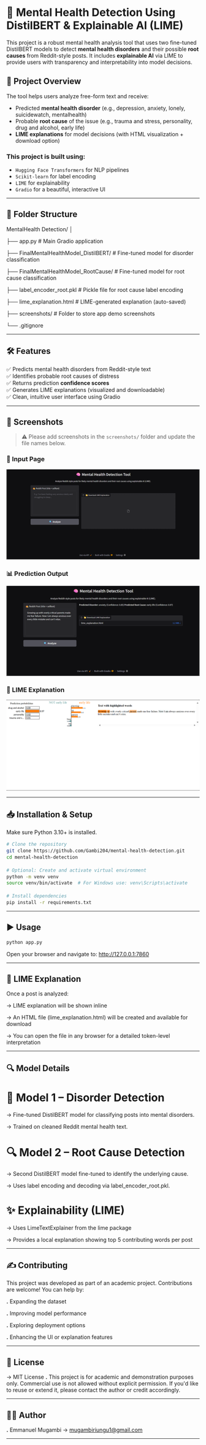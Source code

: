 # 🧠 Mental Health Detection Using DistilBERT & Explainable AI (LIME)

This project is a robust mental health analysis tool that uses two fine-tuned DistilBERT models to detect **mental health disorders** and their possible **root causes** from Reddit-style posts. It includes **explainable AI** via LIME to provide users with transparency and interpretability into model decisions.

## 📌 Project Overview

The tool helps users analyze free-form text and receive:
- Predicted **mental health disorder** (e.g., depression, anxiety, lonely, suicidewatch, mentalhealth)
- Probable **root cause** of the issue (e.g., trauma and stress, personality, drug and alcohol, early life)
- **LIME explanations** for model decisions (with HTML visualization + download option)

### This project is built using:
- `Hugging Face Transformers` for NLP pipelines
- `Scikit-learn` for label encoding
- `LIME` for explainability
- `Gradio` for a beautiful, interactive UI

---

## 📂 Folder Structure
MentalHealth Detection/
│

├── app.py # Main Gradio application

├── FinalMentalHealthModel_DistilBERT/ # Fine-tuned model for disorder classification

├── FinalMentalHealthModel_RootCause/ # Fine-tuned model for root cause classification

├── label_encoder_root.pkl # Pickle file for root cause label encoding

├── lime_explanation.html # LIME-generated explanation (auto-saved)

├── screenshots/ # Folder to store app demo screenshots

└── .gitignore

---

## 🛠️ Features

✅ Predicts mental health disorders from Reddit-style text  
✅ Identifies probable root causes of distress  
✅ Returns prediction **confidence scores**  
✅ Generates LIME explanations (visualized and downloadable)  
✅ Clean, intuitive user interface using Gradio    

---

## 📸 Screenshots

> ⚠️ Please add screenshots in the `screenshots/` folder and update the file names below.

### 🧪 Input Page  
![Input Page](./screenshots/input_page.png)

### 📊 Prediction Output  
![Prediction Output](./screenshots/prediction_output.png)

### 🧠 LIME Explanation  
![LIME Explanation](./screenshots/lime_explanation.png)

---

## 📥 Installation & Setup

Make sure Python 3.10+ is installed.

```bash
# Clone the repository
git clone https://github.com/Gambi204/mental-health-detection.git
cd mental-health-detection

# Optional: Create and activate virtual environment
python -m venv venv
source venv/bin/activate  # For Windows use: venv\Scripts\activate

# Install dependencies
pip install -r requirements.txt
```
---

## ▶️ Usage

```bash
python app.py
```
Open your browser and navigate to:
http://127.0.0.1:7860

---

## 📁 LIME Explanation
Once a post is analyzed:

-> LIME explanation will be shown inline

-> An HTML file (lime_explanation.html) will be created and available for download

-> You can open the file in any browser for a detailed token-level interpretation

---

## 🔍 Model Details
# 🧠 Model 1 – Disorder Detection
-> Fine-tuned DistilBERT model for classifying posts into mental disorders.

-> Trained on cleaned Reddit mental health text.

# 🔍 Model 2 – Root Cause Detection
-> Second DistilBERT model fine-tuned to identify the underlying cause.

-> Uses label encoding and decoding via label_encoder_root.pkl.

# ✨ Explainability (LIME)
-> Uses LimeTextExplainer from the lime package

-> Provides a local explanation showing top 5 contributing words per post

---

## ✍️ Contributing
This project was developed as part of an academic project. Contributions are welcome! You can help by:

**.** Expanding the dataset

**.** Improving model performance

**.** Exploring deployment options

**.** Enhancing the UI or explanation features

---

## 📝 License
-> MIT License
**.** This project is for academic and demonstration purposes only. Commercial use is not allowed without explicit permission. If you'd like to reuse or extend it, please contact the author or credit accordingly.

---

## 👨‍🎓 Author
**.** Emmanuel Mugambi -> mugambiriungu1@gmail.com

---
